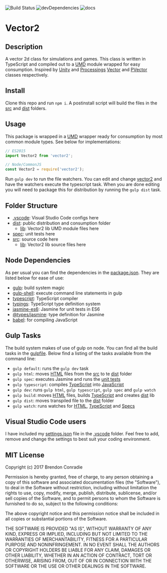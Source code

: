 ![Build Status](https://travis-ci.org/BrendonCon/vector2.svg?branch=master)
![devDependencies](https://david-dm.org/BrendonCon/vector2/dev-status.svg?style=flat})
![docs](https://readthedocs.org/projects/pip/badge/?version=update)

# Vector2 

## Description
A vector 2d class for simulations and games. This class is written in TypeScript and compiled out to a [UMD]() module wrapped for easy consumption. Inspired by [Unity](https://unity3d.com/) and [Processings](https://processing.org/) [Vector](https://docs.unity3d.com/ScriptReference/Vector2.html) and [PVector](https://processing.org/reference/PVector.html) classes respectively.

## Install
Clone this repo and run `npm i`. A postinstall script will build the files in the [src](src) and [dist](dist) folders. 

## Usage
This package is wrapped in a [UMD](https://github.com/umdjs/umd) wrapper ready for consumption by most common module types. See below for implementations:

```JavaScript
// ES2015
import Vector2 from 'vector2';

// Node/CommonJS
const Vector2 = require('vector2');
```

Run `gulp dev` to run the file watchers. You can edit and change [vector2](src/lib/Vector2.ts) and have the watchers execute the typescript task. When you are done editing you will need to package this for distribution by running the `gulp dist` task. 

## Folder Structure
- [.vscode](.vscode): Visual Studio Code configs here
- [dist](dist): public distribution and consumption folder
  - [lib](dist/lib): Vector2 lib UMD module files here
- [spec](spec): unit tests here
- [src](src): source code here
  - [lib](src/lib): Vector2 lib source files here

## Node Dependencies
As per usual you can find the dependencies in the [package.json](package.json). They are listed below for ease of use:
- [gulp](https://www.npmjs.com/package/gulp): build system magic
- [gulp-shell](https://www.npmjs.com/package/gulp-shell): execute command line statements in gulp
- [typescript](https://www.typescriptlang.org/): TypeScript compiler
- [typings](https://www.npmjs.com/package/typings): TypeScript type definition system
- [jasmine-es6](https://www.npmjs.com/package/jasmine-es6): Jasmine for unit tests in ES6
- [@types/jasmine](https://www.npmjs.com/package/@types/jasmine): type definition for Jasmine
- [babel](https://babeljs.io/): for compiling JavaScript

## Gulp Tasks
The build system makes of use of gulp on node. You can find all the build tasks in the [gulpfile](gulp.babel.js). Below find a listing of the tasks available from the command line:
- `gulp default`: runs the `gulp dev` task
- `gulp html`: moves [HTML](src) files from the [src](src) to te [dist](dist) folder
- `gulp spec`: executes Jasmine and runs the [unit tests](spec)
- `gulp typescript`: compiles [TypeScript](src/lib) into [JavaScript](dist/lib)
- `gulp dev`: runs `gulp html`, `gulp typescript`, `gulp spec` and `gulp watch`
- `gulp build`: moves [HTML](src) files, builds [TypeScript](src/lib) and creates [dist](dist/lib) lib
- `gulp dist`: moves transpiled file to the [dist](dist) folder
- `gulp watch`: runs watches for [HTML](src), [TypeScript](src/lib) and [Specs](spec)

## Visual Studio Code users
I have included my [settings.json](.vscode/settings.json) file in the [.vscode](.vscode) folder. Feel free to add, remove and change the settings to best suit your coding environment.

## MIT License

Copyright (c) 2017 Brendon Conradie

Permission is hereby granted, free of charge, to any person obtaining a copy of this software and associated documentation files (the "Software"), to deal in the Software without restriction, including without limitation the rights to use, copy, modify, merge, publish, distribute, sublicense, and/or sell copies of the Software, and to permit persons to whom the Software is furnished to do so, subject to the following conditions:

The above copyright notice and this permission notice shall be included in all copies or substantial portions of the Software.

THE SOFTWARE IS PROVIDED "AS IS", WITHOUT WARRANTY OF ANY KIND, EXPRESS OR IMPLIED, INCLUDING BUT NOT LIMITED TO THE WARRANTIES OF MERCHANTABILITY, FITNESS FOR A PARTICULAR PURPOSE AND NONINFRINGEMENT. IN NO EVENT SHALL THE AUTHORS OR COPYRIGHT HOLDERS BE LIABLE FOR ANY CLAIM, DAMAGES OR OTHER LIABILITY, WHETHER IN AN ACTION OF CONTRACT, TORT OR OTHERWISE, ARISING FROM, OUT OF OR IN CONNECTION WITH THE SOFTWARE OR THE USE OR OTHER DEALINGS IN THE SOFTWARE.